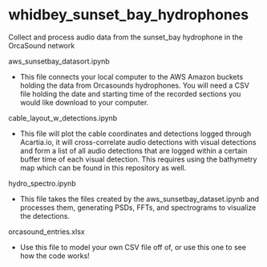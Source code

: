 # whidbey_sunset_bay_hydrophones
Collect and process audio data from the sunset_bay hydrophone in the OrcaSound network

aws_sunsetbay_datasort.ipynb

- This file connects your local computer to the AWS Amazon buckets holding the data from Orcasounds hydrophones. You will need a CSV file holding the date and starting time of the recorded sections you would like download to your computer.

cable_layout_w_detections.ipynb

- This file will plot the cable coordinates and detections logged through Acartia.io, it will cross-correlate audio detections with visual detections and form a list of all audio detections that are logged within a certain buffer time of each visual detection. This requires using the bathymetry map which can be found in this repository as well.

hydro_spectro.ipynb

- This file takes the files created by the aws_sunsetbay_dataset.ipynb and processes them, generating PSDs, FFTs, and spectrograms to visualize the detections.

orcasound_entries.xlsx

- Use this file to model your own CSV file off of, or use this one to see how the code works!
